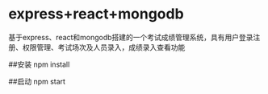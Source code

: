 # express+react+mongodb
基于express、react和mongodb搭建的一个考试成绩管理系统，具有用户登录注册、权限管理、考试场次及人员录入，成绩录入查看功能

##安装
npm install

##启动
npm start
